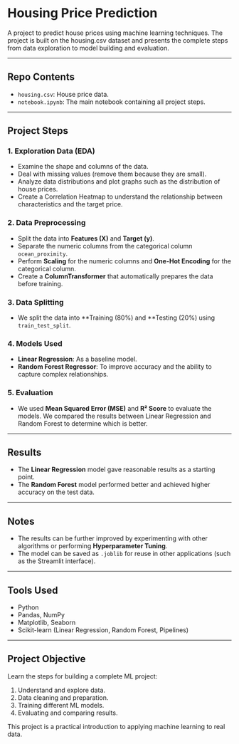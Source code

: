 # Housing Price Prediction

A project to predict house prices using machine learning techniques.
The project is built on the housing.csv dataset and presents the complete steps from data exploration to model building and evaluation.

---

##  Repo Contents
- `housing.csv`: House price data.
- `notebook.ipynb`: The main notebook containing all project steps.

---

##  Project Steps

### 1. Exploration Data (EDA)
- Examine the shape and columns of the data.
- Deal with missing values ​​(remove them because they are small).
- Analyze data distributions and plot graphs such as the distribution of house prices.
- Create a Correlation Heatmap to understand the relationship between characteristics and the target price.

### 2. Data Preprocessing
- Split the data into **Features (X)** and **Target (y)**.
- Separate the numeric columns from the categorical column `ocean_proximity`.
- Perform **Scaling** for the numeric columns and **One-Hot Encoding** for the categorical column.
- Create a **ColumnTransformer** that automatically prepares the data before training.

### 3. Data Splitting
- We split the data into **Training (80%) and **Testing (20%) using `train_test_split`.

### 4. Models Used
- **Linear Regression**: As a baseline model.
- **Random Forest Regressor**: To improve accuracy and the ability to capture complex relationships.

### 5. Evaluation
- We used **Mean Squared Error (MSE)** and **R² Score** to evaluate the models. We compared the results between Linear Regression and Random Forest to determine which is better.

---

##  Results
- The **Linear Regression** model gave reasonable results as a starting point.
- The **Random Forest** model performed better and achieved higher accuracy on the test data.

---

##  Notes
- The results can be further improved by experimenting with other algorithms or performing **Hyperparameter Tuning**.
- The model can be saved as `.joblib` for reuse in other applications (such as the Streamlit interface).

---

##  Tools Used
- Python
- Pandas, NumPy
- Matplotlib, Seaborn
- Scikit-learn (Linear Regression, Random Forest, Pipelines)

---

##  Project Objective
Learn the steps for building a complete ML project:
1. Understand and explore data.
2. Data cleaning and preparation.
3. Training different ML models.
4. Evaluating and comparing results.

This project is a practical introduction to applying machine learning to real data.
